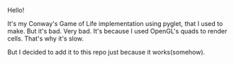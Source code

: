 Hello!

It's my Conway's Game of Life implementation using pyglet, that I used to make. But it's bad. Very bad. It's because I used OpenGL's quads to render cells. That's why it's slow.

But I decided to add it to this repo just because it works(somehow).